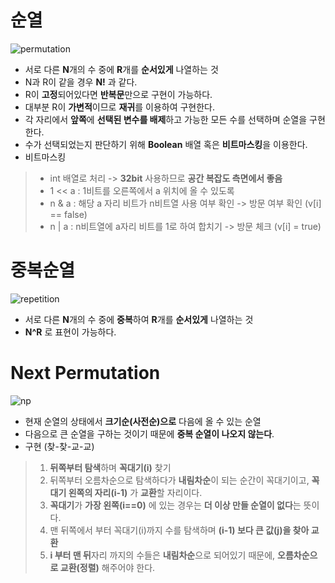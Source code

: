 # **순열**
![permutation](https://t1.daumcdn.net/cfile/tistory/2656264355D3742516)
- 서로 다른 **N**개의 수 중에 **R**개를 **순서있게** 나열하는 것
- N과 R이 같을 경우 **N!** 과 같다.
- R이 **고정**되어있다면 **반복문**만으로 구현이 가능하다.
- 대부분 R이 **가변적**이므로 **재귀**를 이용하여 구현한다.
- 각 자리에서 **앞쪽**에 **선택된 변수를 배제**하고 가능한 모든 수를 선택하며 순열을 구현한다.
- 수가 선택되었는지 판단하기 위해 **Boolean** 배열 혹은 **비트마스킹**을 이용한다.
- 비트마스킹
>- int 배열로 처리 -> **32bit** 사용하므로 **공간 복잡도 측면에서 좋음**
>-  1 << a : 1비트를 오른쪽에서 a 위치에 올 수 있도록
>- n & a : 해당 a 자리 비트가 n비트열 사용 여부 확인 -> 방문 여부 확인 (v[i] == false)
>- n | a : n비트열에 a자리 비트를 1로 하여 합치기 -> 방문 체크 (v[i] = true)

# **중복순열**
![repetition](https://t1.daumcdn.net/cfile/tistory/23725F375621473815)
- 서로 다른 **N**개의 수 중에 **중복**하여 **R**개를 **순서있게** 나열하는 것
- **N^R** 로 표현이 가능하다.

# **Next Permutation**
![np](https://leetcode.com/media/original_images/31_Next_Permutation.gif)
- 현재 순열의 상태에서 **크기순(사전순)으로** 다음에 올 수 있는 순열
- 다음으로 큰 순열을 구하는 것이기 때문에 **중복 순열이 나오지 않는다**.
- 구현 (찾-찾-교-교)
> 1. **뒤쪽부터 탐색**하며 **꼭대기(i)** 찾기
> 2. 뒤쪽부터 오름차순으로 탐색하다가 **내림차순**이 되는 순간이 꼭대기이고, **꼭대기 왼쪽의 자리(i-1)** 가 **교환**할 자리이다.
> 3. **꼭대기**가 **가장 왼쪽(i==0)** 에 있는 경우는 **더 이상 만들 순열이 없다**는 뜻이다.
> 4. 맨 뒤쪽에서 부터 꼭대기(i)까지 수를 탐색하며 **(i-1) 보다 큰 값(j)을 찾아 교환**
> 5. **i 부터 맨 뒤**자리 까지의 수들은 **내림차순**으로 되어있기 때문에, **오름차순으로 교환(정렬)** 해주어야 한다.